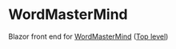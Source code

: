 # WordMasterMind

Blazor front end for [WordMasterMind](https://github.com/WordMasterMind/WordMasterMind) ([Top level](https://github.com/WordMasterMind))
